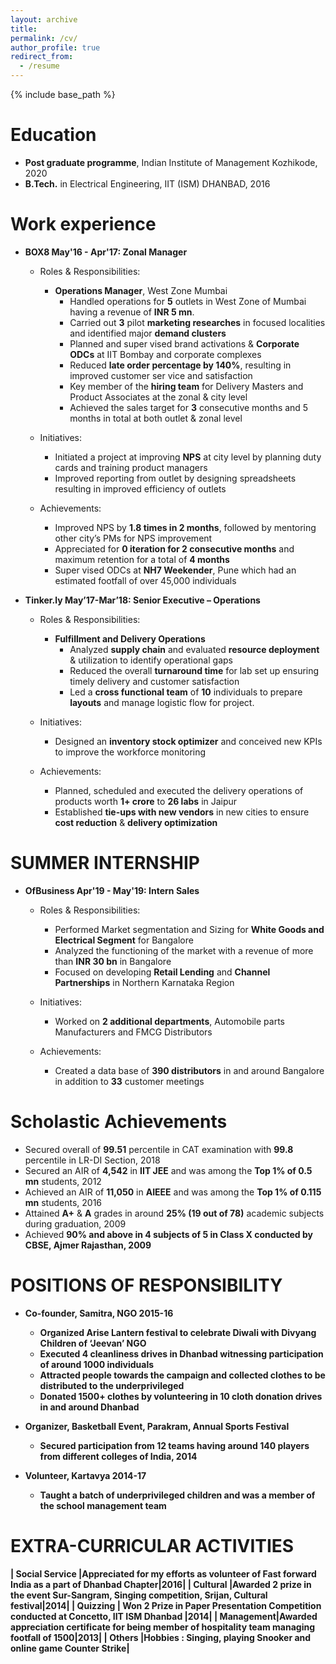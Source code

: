 ```yaml
---
layout: archive
title: 
permalink: /cv/
author_profile: true
redirect_from:
  - /resume
---
```


{% include base_path %}

Education
======
* <b>Post graduate programme</b>, Indian Institute of Management Kozhikode, 2020
* <b>B.Tech.</b> in Electrical Engineering, IIT (ISM) DHANBAD, 2016
  
Work experience
======
* <b> BOX8 May'16 - Apr'17: Zonal Manager </b>
  * Roles & Responsibilities: 
    * <b>Operations Manager</b>, West Zone Mumbai
      * Handled operations for <b>5</b> outlets in West Zone of Mumbai having a revenue of <b>INR 5 mn</b>.
      * Carried out <b>3</b> pilot <b>marketing researches</b> in focused localities and identified major <b>demand clusters</b>
      * Planned and super vised brand activations & <b>Corporate ODCs</b> at IIT Bombay and corporate complexes
      * Reduced <b>late order percentage by 140%</b>, resulting in improved customer ser vice and satisfaction
      * Key member of the <b>hiring team</b> for Delivery Masters and Product Associates at the zonal & city level
      * Achieved the sales target for <b>3</b> consecutive months and 5 months in total at both outlet & zonal level
      
   * Initiatives:
     *  Initiated a project at improving <b>NPS</b> at city level by planning duty cards and training product managers
     *  Improved reporting from outlet by designing spreadsheets resulting in improved efficiency of outlets
     
   * Achievements:
      * Improved NPS by <b>1.8 times in 2 months</b>, followed by mentoring other city’s PMs for NPS improvement
      * Appreciated for <b>0 iteration for 2 consecutive months</b> and maximum retention for a total of <b>4 months</b>
      * Super vised ODCs at <b>NH7 Weekender</b>, Pune which had an estimated footfall of over 45,000 individuals
      
      
* <b> Tinker.ly May’17-Mar’18: Senior Executive – Operations </b>
  * Roles & Responsibilities: 
    * <b>Fulfillment and Delivery Operations</b>
      * Analyzed <b>supply chain</b> and evaluated <b>resource deployment</b> & utilization to identify operational gaps
      * Reduced the overall <b>turnaround time</b> for lab set up ensuring timely delivery and customer satisfaction
      * Led a <b>cross functional team</b> of <b>10</b> individuals to prepare <b>layouts</b> and manage logistic flow for           project.
   * Initiatives:
     *  Designed an <b>inventory stock optimizer</b> and conceived new KPIs to improve the workforce monitoring
     
   * Achievements:
      * Planned, scheduled and executed the delivery operations of products worth <b>1+ crore</b> to <b>26 labs</b> in Jaipur
      * Established <b>tie-ups with new vendors</b> in new cities to ensure <b>cost reduction</b> & <b>delivery optimization</b>

SUMMER INTERNSHIP
======
* <b> OfBusiness Apr'19 - May'19: Intern Sales </b>

  * Roles & Responsibilities:
     * Performed Market segmentation and Sizing for <b>White Goods and Electrical Segment</b> for Bangalore
     * Analyzed the functioning of the market with a revenue of more than <b>INR 30 bn</b> in Bangalore
     * Focused on developing <b>Retail Lending</b> and <b>Channel Partnerships</b> in Northern Karnataka Region
     
  * Initiatives:
     * Worked on <b>2 additional departments</b>, Automobile parts Manufacturers and FMCG Distributors
     
  * Achievements:
     * Created a data base of <b>390 distributors</b> in and around Bangalore in addition to <b>33</b> customer meetings


Scholastic Achievements
======
* Secured overall of <b>99.51</b> percentile in CAT examination with <b>99.8</b> percentile in LR-DI Section, 2018
* Secured an AIR of <b>4,542</b> in <b>IIT JEE</b> and was among the <b>Top 1% of 0.5 mn</b> students, 2012
* Achieved an AIR of <b>11,050</b> in <b>AIEEE</b> and was among the <b>Top 1% of 0.115 mn</b> students, 2016
* Attained <b>A+</b> & <b>A</b> grades in around <b>25% (19 out of 78)</b> academic subjects during graduation, 2009
* Achieved <b>90% and above<b> in <b>4 subjects of 5</b> in Class X conducted by CBSE, Ajmer Rajasthan, 2009

POSITIONS OF RESPONSIBILITY
======
* Co-founder, Samitra, NGO                                                                       2015-16
  * Organized Arise Lantern festival to celebrate Diwali with Divyang Children of ‘Jeevan’ NGO
  * Executed <b>4 cleanliness drives</b> in Dhanbad witnessing participation of around <b>1000</b> individuals
  * Attracted people towards the campaign and collected clothes to be distributed to the <b>underprivileged</b>
  * Donated <b>1500+</b> clothes by volunteering in <b>10 cloth donation drives</b> in and around Dhanbad


* Organizer, Basketball Event, Parakram, Annual Sports Festival
  * Secured participation from <b>12 teams</b> having around <b>140 players</b> from different colleges of India, 2014 
 
* Volunteer, Kartavya                                                                            2014-17
  * Taught a batch of <b>underprivileged children</b> and was a member of the school management team      

EXTRA-CURRICULAR ACTIVITIES
======

| <b>Social Service</b> |Appreciated for my efforts as volunteer of Fast forward India as a part of Dhanbad Chapter|2016|
| <b>Cultural</b>  |Awarded <b>2</b> prize in the event <b>Sur-Sangram</b>, Singing competition, Srijan, Cultural festival|2014|
| <b>Quizzing</b> | Won <b>2<b> Prize in Paper Presentation Competition conducted at Concetto, IIT ISM Dhanbad |2014|
| <b>Management</b>|Awarded appreciation certificate for being member of hospitality team managing footfall of <b>1500</b>|2013|
| <b>Others</b> |<b>Hobbies</b> : Singing, playing Snooker and online game Counter Strike|
